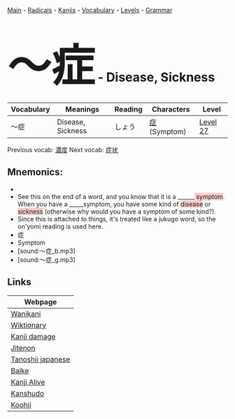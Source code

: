 <style> bigfont {font-size: 100px}</style>
[Main](../README.md) -
[Radicals](../radicals.md) -
[Kanjis](../kanjis.md) -
[Vocabulary](../vocabulary.md) -
[Levels](../levels.md) -
[Grammar](../grammar.md)
# <bigfont> 〜症</bigfont> - Disease, Sickness 

| Vocabulary | Meanings | Reading | Characters | Level |
| --- | --- | --- | --- | --- |
| 〜症 | Disease, Sickness | しょう |  [症](../kanjis/症.md) (Symptom) | [Level 27](../levels/wk_level27.md) |

Previous vocab: [濃度](濃度.md) Next vocab: [症状](症状.md) 

## Mnemonics:

* 
* See this on the end of a word, and you know that it is a ______<span style="background-color:#ffcccb"> symptom</span>. When you have a _____symptom, you have some kind of <span style="background-color:#ffcccb"> disease</span> or <span style="background-color:#ffcccb"> sickness</span> (otherwise why would you have a symptom of some kind?).
* Since this is attached to things, it's treated like a jukugo word, so the on'yomi reading is used here.
* 症
* Symptom
* [sound:〜症_b.mp3]
* [sound:〜症_g.mp3]


## Links 

| Webpage |
| --- |
| [Wanikani          ](https://www.wanikani.com/kanji/〜症) |
| [Wiktionary        ](https://en.wiktionary.org/wiki/〜症) |
| [Kanji damage      ](http://www.kanjidamage.com/kanji/search?utf8=✓&q=〜症) |
| [Jitenon           ](https://jitenon.com/kanji/〜症) |
| [Tanoshii japanese ](https://www.tanoshiijapanese.com/dictionary/kanji.cfm?k=〜症) |
| [Baike             ](https://baike.baidu.com/item/〜症) |
| [Kanji Alive       ](https://app.kanjialive.com/〜症) |
| [Kanshudo          ](https://www.kanshudo.com/searchmn?q=〜症) |
| [Koohii            ](https://kanji.koohii.com/study/kanji/〜症) |

